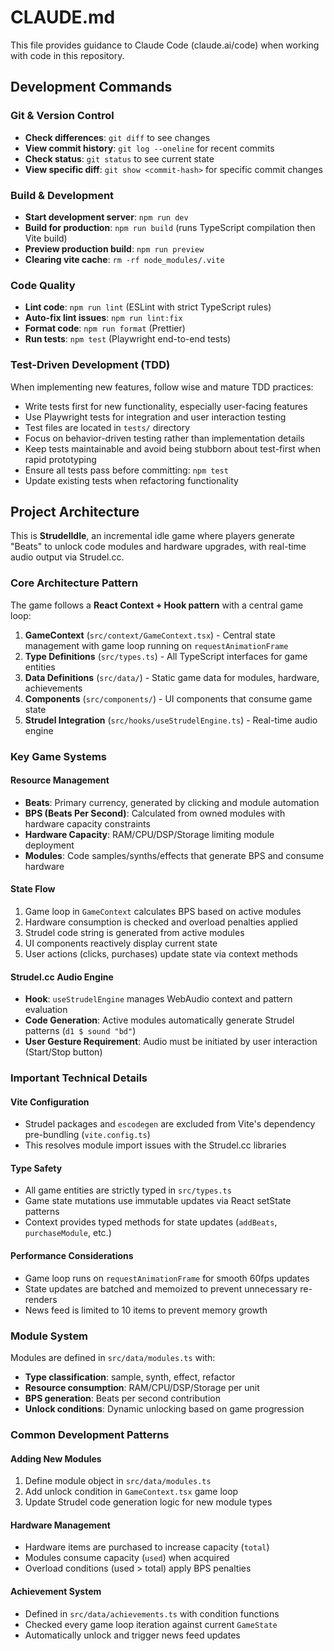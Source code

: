 # CLAUDE.md

This file provides guidance to Claude Code (claude.ai/code) when working with code in this repository.

## Development Commands

### Git & Version Control
- **Check differences**: `git diff` to see changes
- **View commit history**: `git log --oneline` for recent commits  
- **Check status**: `git status` to see current state
- **View specific diff**: `git show <commit-hash>` for specific commit changes

### Build & Development
- **Start development server**: `npm run dev`
- **Build for production**: `npm run build` (runs TypeScript compilation then Vite build)
- **Preview production build**: `npm run preview`
- **Clearing vite cache**: `rm -rf node_modules/.vite`

### Code Quality
- **Lint code**: `npm run lint` (ESLint with strict TypeScript rules)
- **Auto-fix lint issues**: `npm run lint:fix`
- **Format code**: `npm run format` (Prettier)
- **Run tests**: `npm test` (Playwright end-to-end tests)

### Test-Driven Development (TDD)
When implementing new features, follow wise and mature TDD practices:
- Write tests first for new functionality, especially user-facing features
- Use Playwright tests for integration and user interaction testing
- Test files are located in `tests/` directory
- Focus on behavior-driven testing rather than implementation details
- Keep tests maintainable and avoid being stubborn about test-first when rapid prototyping
- Ensure all tests pass before committing: `npm test`
- Update existing tests when refactoring functionality

## Project Architecture

This is **StrudelIdle**, an incremental idle game where players generate "Beats" to unlock code modules and hardware upgrades, with real-time audio output via Strudel.cc.

### Core Architecture Pattern
The game follows a **React Context + Hook pattern** with a central game loop:

1. **GameContext** (`src/context/GameContext.tsx`) - Central state management with game loop running on `requestAnimationFrame`
2. **Type Definitions** (`src/types.ts`) - All TypeScript interfaces for game entities
3. **Data Definitions** (`src/data/`) - Static game data for modules, hardware, achievements
4. **Components** (`src/components/`) - UI components that consume game state
5. **Strudel Integration** (`src/hooks/useStrudelEngine.ts`) - Real-time audio engine

### Key Game Systems

#### Resource Management
- **Beats**: Primary currency, generated by clicking and module automation
- **BPS (Beats Per Second)**: Calculated from owned modules with hardware capacity constraints
- **Hardware Capacity**: RAM/CPU/DSP/Storage limiting module deployment
- **Modules**: Code samples/synths/effects that generate BPS and consume hardware

#### State Flow
1. Game loop in `GameContext` calculates BPS based on active modules
2. Hardware consumption is checked and overload penalties applied
3. Strudel code string is generated from active modules
4. UI components reactively display current state
5. User actions (clicks, purchases) update state via context methods

#### Strudel.cc Audio Engine
- **Hook**: `useStrudelEngine` manages WebAudio context and pattern evaluation
- **Code Generation**: Active modules automatically generate Strudel patterns (`d1 $ sound "bd"`)
- **User Gesture Requirement**: Audio must be initiated by user interaction (Start/Stop button)

### Important Technical Details

#### Vite Configuration
- Strudel packages and `escodegen` are excluded from Vite's dependency pre-bundling (`vite.config.ts`)
- This resolves module import issues with the Strudel.cc libraries

#### Type Safety
- All game entities are strictly typed in `src/types.ts`
- Game state mutations use immutable updates via React setState patterns
- Context provides typed methods for state updates (`addBeats`, `purchaseModule`, etc.)

#### Performance Considerations
- Game loop runs on `requestAnimationFrame` for smooth 60fps updates
- State updates are batched and memoized to prevent unnecessary re-renders
- News feed is limited to 10 items to prevent memory growth

### Module System
Modules are defined in `src/data/modules.ts` with:
- **Type classification**: sample, synth, effect, refactor
- **Resource consumption**: RAM/CPU/DSP/Storage per unit
- **BPS generation**: Beats per second contribution
- **Unlock conditions**: Dynamic unlocking based on game progression

### Common Development Patterns

#### Adding New Modules
1. Define module object in `src/data/modules.ts`
2. Add unlock condition in `GameContext.tsx` game loop
3. Update Strudel code generation logic for new module types

#### Hardware Management
- Hardware items are purchased to increase capacity (`total`)
- Modules consume capacity (`used`) when acquired
- Overload conditions (used > total) apply BPS penalties

#### Achievement System
- Defined in `src/data/achievements.ts` with condition functions
- Checked every game loop iteration against current `GameState`
- Automatically unlock and trigger news feed updates
